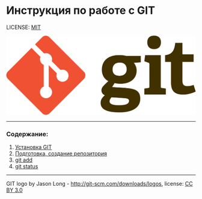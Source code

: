 # Инструкция по работе с GIT

LICENSE: [MIT](./license.md)

![git-logo](./assets/Git-logo.png)


----
### Содержание:
  1. [Установка GIT](./install.md)
  2. [Подготовка, создание репозитория](./create_repozit.md)
  3. [git add](./add.md)
  4. [git status](./git_status)



----

GIT logo by Jason Long - http://git-scm.com/downloads/logos, license: [CC BY 3.0](https://creativecommons.org/licenses/by/3.0/)